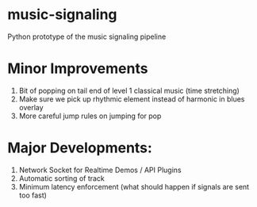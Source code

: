 # music-signaling
Python prototype of the music signaling pipeline

# Minor Improvements
1. Bit of popping on tail end of level 1 classical music (time stretching)
2. Make sure we pick up rhythmic element instead of harmonic in blues overlay
3. More careful jump rules on jumping for pop


# Major Developments:
1. Network Socket for Realtime Demos / API Plugins
2. Automatic sorting of track
3. Minimum latency enforcement (what should happen if signals are sent too fast)

